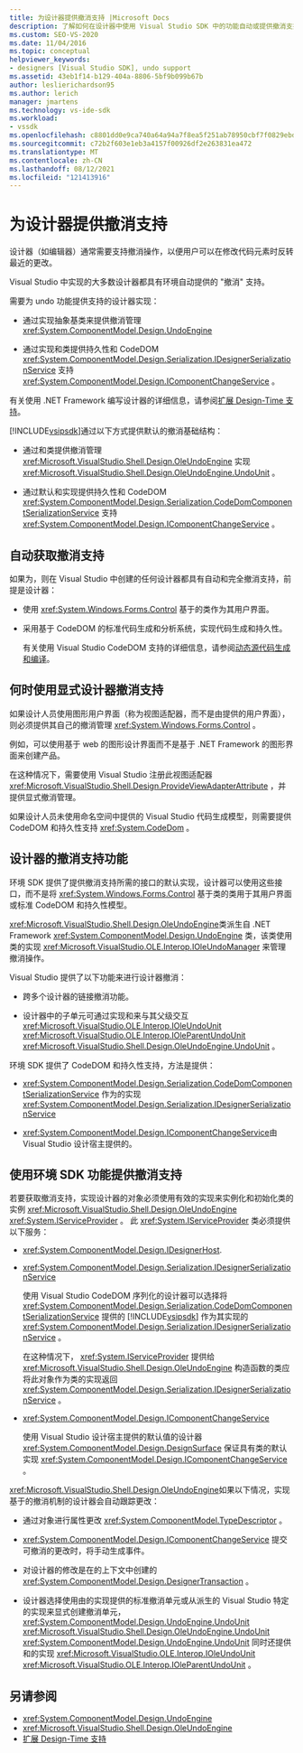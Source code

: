 ```yaml
---
title: 为设计器提供撤消支持 |Microsoft Docs
description: 了解如何在设计器中使用 Visual Studio SDK 中的功能自动或提供撤消支持。
ms.custom: SEO-VS-2020
ms.date: 11/04/2016
ms.topic: conceptual
helpviewer_keywords:
- designers [Visual Studio SDK], undo support
ms.assetid: 43eb1f14-b129-404a-8806-5bf9b099b67b
author: leslierichardson95
ms.author: lerich
manager: jmartens
ms.technology: vs-ide-sdk
ms.workload:
- vssdk
ms.openlocfilehash: c8801dd0e9ca740a64a94a7f8ea5f251ab78950cbf7f0829ebd86bd6607da29f
ms.sourcegitcommit: c72b2f603e1eb3a4157f00926df2e263831ea472
ms.translationtype: MT
ms.contentlocale: zh-CN
ms.lasthandoff: 08/12/2021
ms.locfileid: "121413916"
---
```

# <a name="supply-undo-support-to-designers"></a>为设计器提供撤消支持

设计器（如编辑器）通常需要支持撤消操作，以便用户可以在修改代码元素时反转最近的更改。

Visual Studio 中实现的大多数设计器都具有环境自动提供的 "撤消" 支持。

需要为 undo 功能提供支持的设计器实现：

- 通过实现抽象基类来提供撤消管理 <xref:System.ComponentModel.Design.UndoEngine>

- 通过实现和类提供持久性和 CodeDOM <xref:System.ComponentModel.Design.Serialization.IDesignerSerializationService> 支持  <xref:System.ComponentModel.Design.IComponentChangeService> 。

有关使用 .NET Framework 编写设计器的详细信息，请参阅[扩展 Design-Time 支持](/previous-versions/37899azc(v=vs.140))。

[!INCLUDE[vsipsdk](../extensibility/includes/vsipsdk_md.md)]通过以下方式提供默认的撤消基础结构：

- 通过和类提供撤消管理 <xref:Microsoft.VisualStudio.Shell.Design.OleUndoEngine> 实现 <xref:Microsoft.VisualStudio.Shell.Design.OleUndoEngine.UndoUnit> 。

- 通过默认和实现提供持久性和 CodeDOM <xref:System.ComponentModel.Design.Serialization.CodeDomComponentSerializationService> 支持 <xref:System.ComponentModel.Design.IComponentChangeService> 。

## <a name="obtain-undo-support-automatically"></a>自动获取撤消支持

如果为，则在 Visual Studio 中创建的任何设计器都具有自动和完全撤消支持，前提是设计器：

- 使用 <xref:System.Windows.Forms.Control> 基于的类作为其用户界面。

- 采用基于 CodeDOM 的标准代码生成和分析系统，实现代码生成和持久性。

   有关使用 Visual Studio CodeDOM 支持的详细信息，请参阅[动态源代码生成和编译](/dotnet/framework/reflection-and-codedom/dynamic-source-code-generation-and-compilation)。

## <a name="when-to-use-explicit-designer-undo-support"></a>何时使用显式设计器撤消支持
 如果设计人员使用图形用户界面（称为视图适配器，而不是由提供的用户界面），则必须提供其自己的撤消管理 <xref:System.Windows.Forms.Control> 。

 例如，可以使用基于 web 的图形设计界面而不是基于 .NET Framework 的图形界面来创建产品。

 在这种情况下，需要使用 Visual Studio 注册此视图适配器 <xref:Microsoft.VisualStudio.Shell.Design.ProvideViewAdapterAttribute> ，并提供显式撤消管理。

 如果设计人员未使用命名空间中提供的 Visual Studio 代码生成模型，则需要提供 CodeDOM 和持久性支持 <xref:System.CodeDom> 。

## <a name="undo-support-features-of-the-designer"></a>设计器的撤消支持功能
 环境 SDK 提供了提供撤消支持所需的接口的默认实现，设计器可以使用这些接口，而不是将 <xref:System.Windows.Forms.Control> 基于类的类用于其用户界面或标准 CodeDOM 和持久性模型。

 <xref:Microsoft.VisualStudio.Shell.Design.OleUndoEngine>类派生自 .NET Framework <xref:System.ComponentModel.Design.UndoEngine> 类，该类使用类的实现 <xref:Microsoft.VisualStudio.OLE.Interop.IOleUndoManager> 来管理撤消操作。

 Visual Studio 提供了以下功能来进行设计器撤消：

- 跨多个设计器的链接撤消功能。

- 设计器中的子单元可通过实现和来与其父级交互 <xref:Microsoft.VisualStudio.OLE.Interop.IOleUndoUnit> <xref:Microsoft.VisualStudio.OLE.Interop.IOleParentUndoUnit> <xref:Microsoft.VisualStudio.Shell.Design.OleUndoEngine.UndoUnit> 。

环境 SDK 提供了 CodeDOM 和持久性支持，方法是提供：

- <xref:System.ComponentModel.Design.Serialization.CodeDomComponentSerializationService> 作为的实现 <xref:System.ComponentModel.Design.Serialization.IDesignerSerializationService>

- <xref:System.ComponentModel.Design.IComponentChangeService>由 Visual Studio 设计宿主提供的。

## <a name="use-the-environment-sdk-features-to-supply-undo-support"></a>使用环境 SDK 功能提供撤消支持

若要获取撤消支持，实现设计器的对象必须使用有效的实现来实例化和初始化类的实例 <xref:Microsoft.VisualStudio.Shell.Design.OleUndoEngine> <xref:System.IServiceProvider> 。 此 <xref:System.IServiceProvider> 类必须提供以下服务：

- <xref:System.ComponentModel.Design.IDesignerHost>.

- <xref:System.ComponentModel.Design.Serialization.IDesignerSerializationService>

   使用 Visual Studio CodeDOM 序列化的设计器可以选择将 <xref:System.ComponentModel.Design.Serialization.CodeDomComponentSerializationService> 提供的 [!INCLUDE[vsipsdk](../extensibility/includes/vsipsdk_md.md)] 作为其实现的 <xref:System.ComponentModel.Design.Serialization.IDesignerSerializationService> 。

   在这种情况下， <xref:System.IServiceProvider> 提供给 <xref:Microsoft.VisualStudio.Shell.Design.OleUndoEngine> 构造函数的类应将此对象作为类的实现返回 <xref:System.ComponentModel.Design.Serialization.IDesignerSerializationService> 。

- <xref:System.ComponentModel.Design.IComponentChangeService>

   使用 Visual Studio 设计宿主提供的默认值的设计器 <xref:System.ComponentModel.Design.DesignSurface> 保证具有类的默认实现 <xref:System.ComponentModel.Design.IComponentChangeService> 。

<xref:Microsoft.VisualStudio.Shell.Design.OleUndoEngine>如果以下情况，实现基于的撤消机制的设计器会自动跟踪更改：

- 通过对象进行属性更改 <xref:System.ComponentModel.TypeDescriptor> 。

- <xref:System.ComponentModel.Design.IComponentChangeService> 提交可撤消的更改时，将手动生成事件。

- 对设计器的修改是在的上下文中创建的 <xref:System.ComponentModel.Design.DesignerTransaction> 。

- 设计器选择使用由的实现提供的标准撤消单元或从派生的 Visual Studio 特定的实现来显式创建撤消单元， <xref:System.ComponentModel.Design.UndoEngine.UndoUnit> <xref:Microsoft.VisualStudio.Shell.Design.OleUndoEngine.UndoUnit> <xref:System.ComponentModel.Design.UndoEngine.UndoUnit> 同时还提供和的实现 <xref:Microsoft.VisualStudio.OLE.Interop.IOleUndoUnit> <xref:Microsoft.VisualStudio.OLE.Interop.IOleParentUndoUnit> 。

## <a name="see-also"></a>另请参阅

- <xref:System.ComponentModel.Design.UndoEngine>
- <xref:Microsoft.VisualStudio.Shell.Design.OleUndoEngine>
- [扩展 Design-Time 支持](/previous-versions/37899azc(v=vs.140))

